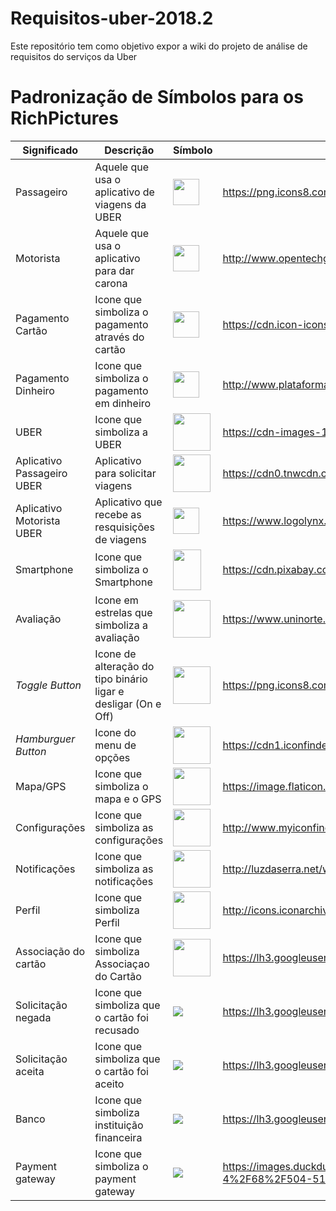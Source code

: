 # Requisitos-uber-2018.2
Este repositório tem como objetivo expor a wiki do projeto de análise de requisitos do serviços da Uber

# Padronização de Símbolos para os RichPictures

|Significado | Descrição                                      | Símbolo| Fonte|
|---         |---                                             | ---    |---   |
| Passageiro | Aquele que usa o aplicativo de viagens da UBER |<img src="https://png.icons8.com/ios/1600/passenger-with-baggage-filled.png" height="42" width="42"> </img>| https://png.icons8.com/ios/1600/passenger-with-baggage-filled.png|
| Motorista  | Aquele que usa o aplicativo para dar carona |<img src="http://www.opentechgr.com.br/wp-content/uploads/2018/07/icon-motorista.png" height="42" width="42"></img>|http://www.opentechgr.com.br/wp-content/uploads/2018/07/icon-motorista.png|
| Pagamento Cartão| Icone que simboliza o pagamento através do cartão | <img src="https://cdn.icon-icons.com/icons2/1259/PNG/512/1495815224-jd15_84582.png" height="42" width="42"></img>|https://cdn.icon-icons.com/icons2/1259/PNG/512/1495815224-jd15_84582.png|
| Pagamento Dinheiro| Icone que simboliza o pagamento em dinheiro|<img src="http://www.plataformaunificada.com.br/imagens/icone-formas-de-pagamento.png" height="42" width="42"></img>|http://www.plataformaunificada.com.br/imagens/icone-formas-de-pagamento.png|
| UBER| Icone que simboliza a UBER| <img src="https://cdn-images-1.medium.com/max/1600/1*_q6mfbRPGGCYoR10E_QDtQ.png" height="60" width="60"></img>|https://cdn-images-1.medium.com/max/1600/1*_q6mfbRPGGCYoR10E_QDtQ.png|
| Aplicativo Passageiro UBER| Aplicativo para solicitar viagens|<img src="https://cdn0.tnwcdn.com/wp-content/blogs.dir/1/files/2016/02/Rider_Icon.png" height="60" width="60"></img>|https://cdn0.tnwcdn.com/wp-content/blogs.dir/1/files/2016/02/Rider_Icon.png|
| Aplicativo Motorista UBER| Aplicativo que recebe as resquisições de viagens | <img src="https://www.logolynx.com/images/logolynx/79/79351419dab7a407c31017eda0f3ca9c.jpeg" height="42" width="42"></img>|https://www.logolynx.com/images/logolynx/79/79351419dab7a407c31017eda0f3ca9c.jpeg|
| Smartphone| Icone que simboliza o Smartphone| <img src="https://cdn.pixabay.com/photo/2016/07/30/19/33/smartphone-1557796_960_720.png" height="65" width="45"></img>|https://cdn.pixabay.com/photo/2016/07/30/19/33/smartphone-1557796_960_720.png|
| Avaliação| Icone em estrelas que simboliza a avaliação | <img src="https://www.uninorte.com.br/wp-content/uploads/2015/09/5-estrela.png" height="60" width="60"></img>|https://www.uninorte.com.br/wp-content/uploads/2015/09/5-estrela.png|
| *Toggle Button*| Icone de alteração do tipo binário ligar e desligar (On e Off) | <img src="https://png.icons8.com/color/1600/toggle-on.png" height="60" width="60"></img>|https://png.icons8.com/color/1600/toggle-on.png|
| *Hamburguer Button*| Icone do menu de opções| <img src="https://cdn1.iconfinder.com/data/icons/basic-ui-elements-color-round/3/06-512.png" height="60" width="60"></img>|https://cdn1.iconfinder.com/data/icons/basic-ui-elements-color-round/3/06-512.png|
| Mapa/GPS| Icone que simboliza o mapa e o GPS | <img src="https://image.flaticon.com/icons/svg/235/235861.svg" height="60" width="60"></img>|https://image.flaticon.com/icons/svg/235/235861.svg|
| Configurações| Icone que simboliza as configurações | <img src="http://www.myiconfinder.com/uploads/iconsets/256-256-4fd5a1386bf0d12ddc9c195d5850348e-cog.png" height="60" width="60"></img>|http://www.myiconfinder.com/uploads/iconsets/256-256-4fd5a1386bf0d12ddc9c195d5850348e-cog.png|
| Notificações| Icone que simboliza as notificações| <img src="http://luzdaserra.net/wp-content/uploads/2018/02/icon-push-notifications.png" height="60" width="60"></img>|http://luzdaserra.net/wp-content/uploads/2018/02/icon-push-notifications.png|
| Perfil| Icone que simboliza Perfil| <img src="http://icons.iconarchive.com/icons/pelfusion/long-shadow-media/512/Contact-icon.png" height="60" width="60"></img>|http://icons.iconarchive.com/icons/pelfusion/long-shadow-media/512/Contact-icon.png|
| Associação do cartão| Icone que simboliza Associaçao do Cartão| <img src="https://lh3.googleusercontent.com/n8WU8anLWLFJVdyBkE3NivmmNNsZoZ2IdbkETA9jwSCQbXbVfR0wcr72xsD3BVdW2KVBkQ=s85" height="60" width="60"></img>|https://lh3.googleusercontent.com/n8WU8anLWLFJVdyBkE3NivmmNNsZoZ2IdbkETA9jwSCQbXbVfR0wcr72xsD3BVdW2KVBkQ=s85
| Solicitação negada| Icone que simboliza que o cartão foi recusado | <img src="https://lh3.googleusercontent.com/aL6lMg4pcBsziOvYro0z3Uos6Ii4vREdOm0ZYiFqnxtjDgCJwXq69mVc_wX1LCqNE4oFJA=s85"></img>|https://lh3.googleusercontent.com/aL6lMg4pcBsziOvYro0z3Uos6Ii4vREdOm0ZYiFqnxtjDgCJwXq69mVc_wX1LCqNE4oFJA=s85
| Solicitação aceita| Icone que simboliza que o cartão foi aceito| <img src="https://lh3.googleusercontent.com/afdlQgbxPDUglZon0yj1eBerjQTT7eqHRYYXpcXbZCD5i6SRNOwuHkb5WbbX1-0VGwvy=s85 ">| https://lh3.googleusercontent.com/afdlQgbxPDUglZon0yj1eBerjQTT7eqHRYYXpcXbZCD5i6SRNOwuHkb5WbbX1-0VGwvy=s85 
| Banco| Icone que simboliza instituição financeira| <img src="https://lh3.googleusercontent.com/ZcLXFtmJ-sq0q5ZlI1s3U7v97CwDmEi4R_zHGZiIgHubP03B5hfC1RIVQrbkRQ1IlaIr=s85"></img>| https://lh3.googleusercontent.com/ZcLXFtmJ-sq0q5ZlI1s3U7v97CwDmEi4R_zHGZiIgHubP03B5hfC1RIVQrbkRQ1IlaIr=s85
| Payment gateway| Icone que simboliza o payment gateway| <img src="https://images.duckduckgo.com/iu/?u=https%3A%2F%2Fcdn0.iconfinder.com%2Fdata%2Ficons%2Fbusiness-and-finance-11-4%2F68%2F504-512.png&f=1"></img>| https://images.duckduckgo.com/iu/?u=https%3A%2F%2Fcdn0.iconfinder.com%2Fdata%2Ficons%2Fbusiness-and-finance-11-4%2F68%2F504-512.png&f=1

